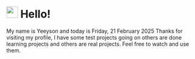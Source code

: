  <h1>
    <img src="https://emojis.slackmojis.com/emojis/images/1643510097/45343/hi.gif?1643510097" width="30"/> 
    Hello!
 </h1>
 <p>
    My name is Yeeyson and today is Friday, 21 February 2025
    Thanks for visiting my profile, I have some test projects going on others are done learning projects and others are real projects.
    Feel free to watch and use them.
 </p>